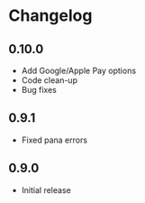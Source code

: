 # Changelog

## 0.10.0

- Add Google/Apple Pay options
- Code clean-up
- Bug fixes

## 0.9.1

- Fixed pana errors

## 0.9.0

- Initial release
